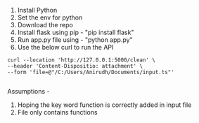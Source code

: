

1. Install Python 
2. Set the env  for python
3. Download the repo
4. Install flask using pip - "pip install flask" 
5. Run app.py file using - "python app.py"
6. Use the below curl to run the API
```
curl --location 'http://127.0.0.1:5000/clean' \
--header 'Content-Dispositio: attachment' \
--form 'file=@"/C:/Users/Anirudh/Documents/input.ts"'


```



Assumptions -

1. Hoping the key word function is correctly added in input file 
2. File only contains functions 
